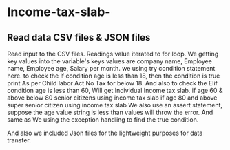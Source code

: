 # Income-tax-slab-
## Read data CSV files & JSON files  
Read input to the CSV files.
Readings value iterated to for loop.
We getting key values into the variable's
keys values are company name, Employee name, Employee age, Salary per month.
we using try condition statement here.
to check the if condition age is less than 18,
then the condition is true print As per Child labor Act No Tax for below 18.
And also to check the Elif condition age is less than 60,
Will get Individual Income tax slab.
if age 60 & above below 80 senior citizens using  income tax slab
if age 80 and above super senior citizen using income tax slab
We also use an assert statement, suppose the age value string is less than values will throw the error.
And same as We using the exception handling to find the true condition.

And also we included Json files for the lightweight purposes for data transfer.


